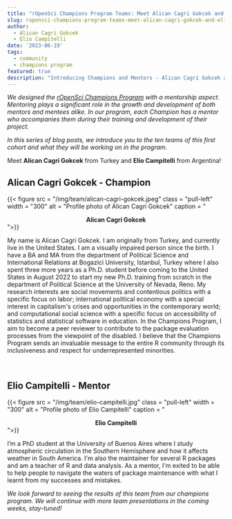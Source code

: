 ```yaml
---
title: "rOpenSci Champions Program Teams: Meet Alican Cagri Gokcek and Elio Campitelli"
slug: ropensci-champions-program-teams-meet-alican-cagri-gokcek-and-elio-campitelli
author:
  - Alican Cagri Gokcek
  - Elio Campitelli
date: '2023-06-19'
tags:
  - community
  - champions program
featured: true
description: "Introducing Champions and Mentors - Alican Cagri Gokcek and Elio Campitelli"
---
```


*We designed the [rOpenSci Champions Program](/champions/) with a mentorship aspect. Mentoring plays a significant role in the growth and development of both mentors and mentees alike. In our program, each Champion has a mentor who accompanies them during their training and development of their project.*

*In this series of blog posts, we introduce you to the ten teams of this first cohort and what they will be working on in the program.*

Meet **Alican Cagri Gokcek** from Turkey and **Elio Campitelli** from Argentina!


## Alican Cagri Gokcek - Champion

{{< figure src = "/img/team/alican-cagri-gokcek.jpeg" class = "pull-left" width = "300" alt = "Profile photo of Alican Cagri Gokcek" caption = "<center><strong>Alican Cagri Gokcek</strong></center>">}}

My name is Alican Cagri Gokcek. I am originally from Turkey, and currently live in the United States. I am a visually impaired person since the birth. I have a BA and MA from the department of Political Science and International Relations at Bogazici University, Istanbul, Turkey where I also spent three more years as a Ph.D. student before coming to the United States in August 2022 to start my new Ph.D. training from scratch in the department of Political Science at the University of Nevada, Reno. My research interests are social movements and contentious politics with a specific focus on labor; international political economy with a special interest in capitalism's crises and opportunities in the contemporary world; and computational social science with a specific focus on accessibility of statistics and statistical software in education. In the Champions Program, I aim to become a peer reviewer to contribute to the package evaluation processes from the viewpoint of the disabled. I believe that the Champions Program sends an invaluable message to the entire R community through its inclusiveness and respect for underrepresented minorities.  

</br>

## Elio Campitelli - Mentor

{{< figure src = "/img/team/elio-campitelli.jpg" class = "pull-left" width = "300" alt = "Profile photo of Elio Campitelli" caption = "<center><strong>Elio Campitelli</strong></center>">}}

I’m a PhD student at the University of Buenos Aires where I study atmospheric circulation in the Southern Hemisphere and how it affects weather in South America. I'm also the maintainer for several R packages and am a teacher of R and data analysis. As a mentor, I'm exited to be able to help people to navigate the waters of package maintenance with what I learnt from my successes and mistakes. 

_We look forward to seeing the results of this team from our champions program. We will continue with more team presentations in the coming weeks, stay-tuned!_
